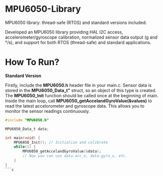 # MPU6050-Library

MPU6050 library: thread-safe (RTOS) and standard versions included. 

Developed an MPU6050 library providing HAL I2C access, accelerometer/gyroscope calibration, normalized sensor data output (g and °/s), and support for both RTOS (thread-safe) and standard applications.

# How To Run?

**Standard Version**

Firstly, include the **MPU6050.h** header file in your main.c. Sensor data is stored in the **MPU6050_Data_t"** struct, so an object of this type is created. The **MPU6050_Init** function should be called once at the beginning of main. Inside the main loop, call **MPU6050_getAccelandGyroValue(&values)** to read the latest accelorometer and gyroscope data. This allows you to monitor the sensor readings continuously.

```c
#include "MPU6050.h"

MPU6050_Data_t data;

int main(void) {
    MPU6050_Init(); // Initialize and calibrate
    while(1) {
        MPU6050_getAccelandGyroValue(&data);
        // Now you can use data.acc_x, data.gyro_x, etc.
    }
}
```c





  

